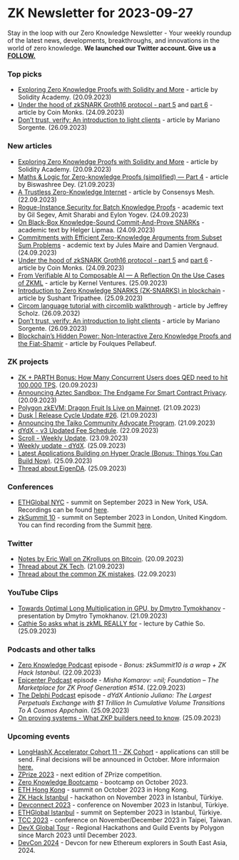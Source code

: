 # ZK Newsletter for 2023-09-27
Stay in the loop with our Zero Knowledge Newsletter - Your weekly roundup of the latest news, developments, breakthroughs, and innovations in the world of zero knowledge. **We launched our Twitter account. Give us a [FOLLOW.](https://twitter.com/ZKNewsletter)**

### Top picks
* [Exploring Zero Knowledge Proofs with Solidity and More](https://medium.com/@solidity101/exploring-zero-knowledge-proofs-with-solidity-and-more-%EF%B8%8F-%EF%B8%8F-cc918ee89b4a) - article by Solidity Academy. (20.09.2023)
* [Under the hood of zkSNARK Groth16 protocol - part 5](https://medium.com/coinmonks/under-the-hood-of-zksnark-groth16-protocol-part-5-2a958f7051c2) and [part 6](https://medium.com/coinmonks/under-the-hood-of-zksnark-groth16-protocol-part-6-b9aa952a2ce2) - article by Coin Monks. (24.09.2023)
* [Don’t trust, verify: An introduction to light clients](https://a16zcrypto.com/posts/article/an-introduction-to-light-clients/) - article by  Mariano Sorgente. (26.09.2023)

### New articles 
* [Exploring Zero Knowledge Proofs with Solidity and More](https://medium.com/@solidity101/exploring-zero-knowledge-proofs-with-solidity-and-more-%EF%B8%8F-%EF%B8%8F-cc918ee89b4a) - article by Solidity Academy. (20.09.2023)
* [Maths & Logic for Zero-knowledge Proofs (simplified) — Part 4](https://medium.com/@biswashreedey/maths-logic-for-zero-knowledge-proofs-simplified-part-4-ea5164ae1d99) - article by Biswashree Dey. (21.09.2023)
* [A Trustless Zero-Knowledge Internet](https://consensysmesh.medium.com/a-trustless-zero-knowledge-internet-be8045cd05fb) - article by Consensys Mesh. (22.09.2023)
* [Rogue-Instance Security for Batch Knowledge Proofs](https://eprint.iacr.org/2023/1420.pdf) - academic text by Gil Segev, Amit Sharabi and Eylon Yogev. (24.09.2023)
* [On Black-Box Knowledge-Sound Commit-And-Prove SNARKs](https://eprint.iacr.org/2023/1416.pdf) - academic text by Helger Lipmaa. (24.09.2023)
* [Commitments with Efficient Zero-Knowledge Arguments from Subset Sum Problems](https://eprint.iacr.org/2023/1452.pdf) - acdemic text by Jules Maire and Damien Vergnaud. (24.09.2023)
* [Under the hood of zkSNARK Groth16 protocol - part 5](https://medium.com/coinmonks/under-the-hood-of-zksnark-groth16-protocol-part-5-2a958f7051c2) and [part 6](https://medium.com/coinmonks/under-the-hood-of-zksnark-groth16-protocol-part-6-b9aa952a2ce2) - article by Coin Monks. (24.09.2023)
* [From Verifiable AI to Composable AI — A Reflection On the Use Cases of ZKML](https://medium.com/@KernelVentures/from-verifiable-ai-to-composable-ai-a-reflection-on-the-use-cases-of-zkml-dd59c028b9fd) - article by Kernel Ventures. (25.09.2023)
* [Introduction to Zero Knowledge SNARKS (ZK-SNARKS) in blockchain](https://medium.com/@susantripathee/introduction-to-zero-knowledge-snarks-zk-snarks-in-blockchain-f5edffc13f57) - article by Sushant Tripathee. (25.09.2023)
* [Circom language tutorial with circomlib walkthrough](https://www.rareskills.io/post/circom-tutorial) - article by Jeffrey Scholz. (26.09.2032)
* [Don’t trust, verify: An introduction to light clients](https://a16zcrypto.com/posts/article/an-introduction-to-light-clients/) - article by  Mariano Sorgente. (26.09.2023)
* [Blockchain’s Hidden Power: Non-Interactive Zero Knowledge Proofs and the Fiat-Shamir](https://medium.com/@pellabeuf/blockchains-hidden-power-non-interactive-zero-knowledge-proofs-and-the-fiat-shamir-22fad0577189) - article by Foulques Pellabeuf.

### ZK projects
* [ZK + PARTH Bonus: How Many Concurrent Users does QED need to hit 100,000 TPS](https://qedprotocol.com/blog/posts/bonus-post-users-for-100k-tps/). (20.09.2023)
* [Announcing Aztec Sandbox: The Endgame For Smart Contract Privacy](https://medium.com/aztec-protocol/announcing-aztec-sandbox-the-endgame-for-smart-contract-privacy-f7f883ae352d). (20.09.2023)
* [Polygon zkEVM: Dragon Fruit Is Live on Mainnet](https://polygon.technology/blog/polygon-zkevm-dragon-fruit-is-live-on-mainnet). (21.09.2023)
* [Dusk | Release Cycle Update #26](https://dusk.network/news/release-cycle-update-26). (21.09.2023)
* [Announcing the Taiko Community Advocate Program](https://taiko.mirror.xyz/pQNHD3STgu6SYGTJtoCz0G3DbT5vHirGt_oMBU28dzQ). (21.09.2023)
* [dYdX - v3 Updated Fee Schedule](https://dydx.exchange/blog/v3-updated-fee-schedule). (22.09.2023)
* [Scroll - Weekly Update](https://twitter.com/Scroll_ZKP/status/1705445284879425962). (23.09.2023)
* [Weekly update - dYdX](https://twitter.com/dydxfoundation/status/1706376165198278913). (25.09.2023) 
* [Latest Applications Building on Hyper Oracle (Bonus: Things You Can Build Now)](https://mirror.xyz/hyperoracleblog.eth/Tik3nBI9mw05Ql_aHKZqm4hNxfxaEQdDAKn7JKcx0xQ). (25.09.2023)
* [Thread about EigenDA](https://twitter.com/eigenlayer/status/1706349539169538241). (25.09.2023)

### Conferences
* [ETHGlobal NYC](https://ethglobal.com/events/newyork2023) - summit on September 2023 in New York, USA. Recordings can be found [here](https://www.youtube.com/playlist?list=PLXzKMXK2aHh7hzYpBqmzRrHOEE4RGpppJ).
* [zkSummit 10](https://www.zksummit.com/) - summit on September 2023 in London, United Kingdom. You can find recording from the Summit [here](https://www.youtube.com/watch?v=9VigkMeh-og).

### Twitter
* [Notes by Eric Wall on ZKrollups on Bitcoin](https://twitter.com/ercwl/status/1704498757339955353). (20.09.2023)
* [Thread about ZK Tech](https://twitter.com/Shaughnessy119/status/1704624832959132104). (21.09.2023)
* [Thread about the common ZK mistakes](https://twitter.com/ZKValidator/status/1705281214859354442). (22.09.2023)

### YouTube Clips
* [Towards Optimal Long Multiplication in GPU, by Dmytro Tymokhanov](https://www.youtube.com/watch?v=pSnwbQLln2A) - presentation by Dmytro Tymokhanov. (21.09.2023)
* [Cathie So asks what is zkML REALLY for](https://www.youtube.com/watch?v=rRFXJWDGD9s) - lecture by Cathie So. (25.09.2023)

### Podcasts and other talks
* [Zero Knowledge Podcast](https://zeroknowledge.fm/bonus-zksummit10-is-a-wrap-zk-hack-istanbul/) episode - *Bonus: zkSummit10 is a wrap + ZK Hack Istanbul*. (22.09.2023) 
* [Epicenter Podcast](https://www.youtube.com/watch?v=RcuCbph5pco) episode - *Misha Komarov: =nil; Foundation – The Marketplace for ZK Proof Generation #514*. (22.09.2023)
* [The Delphi Podcast](https://open.spotify.com/episode/5noXkZH2CfZgx393jNDljF?si=fca54556b0084da2) episode - *dYdX Antionio Juliano: The Largest Perpetuals Exchange with $1 Trillion In Cumulative Volume Transitions To A Cosmos Appchain*. (25.09.2023)
* [On proving systems - What ZKP builders need to know](https://www.youtube.com/watch?v=R7BjXuz4lNc). (25.09.2023)

### Upcoming events
* [LongHashX Accelerator Cohort 11 - ZK Cohort](https://longhashventures.typeform.com/ZKCohort?typeform-source=t.co) - applications can still be send. Final decisions will be announced in October. More informaion [here.](https://www.longhash.vc/accelerator/zk-accelerator/)
* [ZPrize 2023](https://www.zprize.io/#2023) - next edition of ZPrize competition.
* [Zero Knowledge Bootcamp](https://www.rareskills.io/) - bootcamp on October 2023.
* [ETH Hong Kong](https://www.ethhongkong.co/) - summit on October 2023 in Hong Kong.
* [ZK Hack Istanbul](https://www.zkistanbul.com/) - hackathon on November 2023 in Istanbul, Türkiye.
* [Devconnect 2023](https://devconnect.org/) - conference on November 2023 in Istanbul, Türkiye.
* [ETHGlobal Istanbul](https://ethglobal.com/events/istanbul) - summit on September 2023 in Istanbul, Türkiye.
* [TCC 2023](https://tcc.iacr.org/2023/) - conference on November/December 2023 in Taipei, Taiwan.
* [DevX Global Tour](https://polygon.technology/blog/polygon-labs-announces-devx-global-tour) - Regional Hackathons and Guild Events by Polygon since March 2023 until December 2023.
* [DevCon 2024](https://devcon.org/) - Devcon for new Ethereum explorers in South East Asia, 2024.
